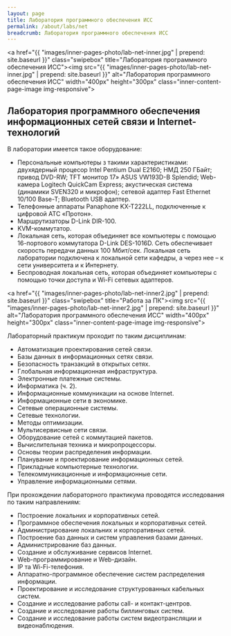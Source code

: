 ```yaml
---
layout: page
title: Лаборатория программного обеспечения ИСС
permalink: /about/labs/net
breadcrumb: Лаборатория программного обеспечения ИСС
---
```

<a href="{{ "images/inner-pages-photo/lab-net-inner.jpg" | prepend: site.baseurl }}" class="swipebox" title="Лаборатория программного обеспечения ИСС"><img src="{{ "images/inner-pages-photo/lab-net-inner.jpg" | prepend: site.baseurl }}" alt="Лаборатория программного обеспечения ИСС" width="400px" height="300px" class="inner-content-page-image img-responsive"></a>

## Лаборатория программного обеспечения информационных сетей связи и Internet-технологий

В лаборатории имеется такое оборудование:

- Персональные компьютеры з такими характеристиками: двухядерный процесор Intel Pentium Dual E2160; НМД 250 ГБайт; привод DVD-RW; TFT монитор 17» ASUS VW193D-B Splendid; Web-камера Logitech QuickCam Express; акустическая система (динамики SVEN320 и микрофон); сетевой адаптер Fast Ethernet 10/100 Base-T; Bluetooth USB адаптер.
- Телефонные аппараты Panaphone KX-T222LL, подключенные к цифровой АТС «Протон».
- Маршрутизаторы D-Link DIR-100.
- KVM-коммутатор.
- Локальная сеть, которая объединяет все компьютеры с помощью 16-портового коммутатора D-Link DES-1016D. Сеть обеспечивает скорость передачи данных 100 Мбит/сек. Локальная сеть лаборатории подключена к локальной сети кафедры, а через нее – к сети университета и к Интернету.
- Беспроводная локальная сеть, которая объединяет компьютеры с помощью точки доступа и Wi-Fi сетевых адаптеров.

<a href="{{ "images/inner-pages-photo/lab-net-inner2.jpg" | prepend: site.baseurl }}" class="swipebox" title="Работа за ПК"><img src="{{ "images/inner-pages-photo/lab-net-inner2.jpg" | prepend: site.baseurl }}" alt="Лаборатория программного обеспечения ИСС" width="400px" height="300px" class="inner-content-page-image img-responsive"></a>

Лабораторный практикум проходит по таким дисциплинам:

- Автоматизация проектирования сетей связи.
- Базы данных в информационных сетях связи.
- Безопасность транзакций в открытых сетях.
- Глобальная информационная инфраструктура.
- Электронные платежные системы.
- Информатика (ч. 2).
- Информационные коммуникации на основе Internet.
- Информационные сети в экономике.
- Сетевые операционные системы.
- Сетевые технологии.
- Методы оптимизации.
- Мультисервисные сети связи.
- Оборудование сетей с коммутацией пакетов.
- Вычислительная техника и микропроцессоры.
- Основы теории распределения информации.
- Планувание и проектирование информационных сетей.
- Прикладные компьютерные технологии.
- Телекоммуникационные и информационные сети.
- Управление информационными сетями.

При прохождении лабораторного практикума проводятся исследования по таким направлениям:

- Построение локальних и корпоративных сетей.
- Программное обеспечения локальных и корпоративных сетей.
- Администрирование локальних и корпоративных сетей.
- Построение баз данных и систем управления базами данных.
- Администрирование баз данных.
- Создание и обслуживание сервисов Internet.
- Web-программирование и Web-дизайн.
- IP та Wi-Fi-телефония.
- Аппаратно-программное обеспечение систем распределения информации.
- Проектирование и исследование структурованных кабельных систем.
- Создание и исследование работы call- и контакт-центров.
- Создание и исследование работы биллинговых систем.
- Создание и исследование работы систем видеотрансляции и видеонаблюдения.